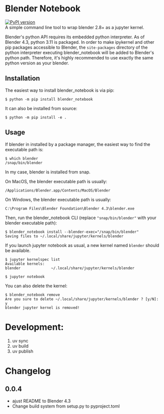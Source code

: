 # Blender Notebook

[![PyPI version](https://badge.fury.io/py/blender_notebook.svg)](https://pypi.org/project/blender_notebook/)  
A simple command line tool to wrap blender 2.8+ as a jupyter kernel.

Blender's python API requires its embedded python interpreter. As of Blender 4.3, python 3.11 is packaged. In order to make ipykernel and other pip packages accessible to Blender, the `site-packages` directory of the python interpreter executing blender_notebook will be added to Blender's python path. Therefore, it's highly recommended to use exactly the same python version as your blender.

## Installation

The easiest way to install blender_notebook is via pip:
```
$ python -m pip install blender_notebook
```

It can also be installed from source:
```
$ python -m pip install -e .
```

## Usage

If blender in installed by a package manager, the easiest way to find the executable path is:
```
$ which blender
/snap/bin/blender
```
In my case, blender is installed from snap.

On MacOS, the blender executable path is usually:
```
/Applications/Blender.app/Contents/MacOS/Blender
```

On Windows, the blender executable path is usually:
```
C:\Program Files\Blender Foundation\Blender 4.3\blender.exe
```

Then, run the blender_notebook CLI (replace `"snap/bin/blender"` with your blender executable path):
```
$ blender_notebook install --blender-exec="/snap/bin/blender"
Saving files to ~/.local/share/jupyter/kernels/blender
```
If you launch jupyter notebook as usual, a new kernel named `blender` should be available.
```
$ jupyter kernelspec list
Available kernels:
blender              ~/.local/share/jupyter/kernels/blender

$ jupyter notebook
```

You can also delete the kernel:
```
$ blender_notebook remove
Are you sure to delete ~/.local/share/jupyter/kernels/blender ? [y/N]: y
blender jupyter kernel is removed!
```


# Development:

1. uv sync
2. uv build
3. uv publish


# Changelog 

## 0.0.4

* ajust README to Blender 4.3
* Change build system from setup.py to pyproject.toml
